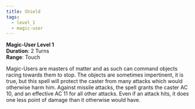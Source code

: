 ```yaml
---
title: Shield
tags:
  - level_1
  - magic-user
---
```

**Magic-User Level 1**  
**Duration**: 2 Turns  
**Range**: Touch  

Magic-Users are masters of matter and as such can command objects racing towards them to stop. The objects are sometimes impertinent, it is true, but this spell will protect the caster from many attacks which would otherwise harm him. Against missile attacks, the spell grants the caster AC 10, and an effective AC 11 for all other attacks. Even if an attack hits, it does one less point of damage than it otherwise would have.
